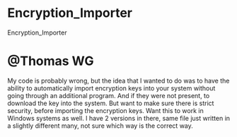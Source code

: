 # Encryption_Importer
Encryption_Importer
# @Thomas WG 
My code is probably wrong, but the idea that I wanted to do was to have the ability to automatically import encryption keys into your system without going through an additional program. And if they were not present, to download the key into the system. But want to make sure there is strict security, before importing the encryption keys. Want this to work in Windows systems as well. I have 2 versions in there, same file just written in a slightly different many, not sure which way is the correct way.
